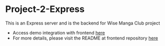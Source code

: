 # Project-2-Express

This is an Express server and is the backend for Wise Manga Club project
- Access demo integration with frontend [here](https://wisemangaclub.netlify.app/)
- For more details, please visit the README at frontend repository [here](https://github.com/HelloRave/Project-2-Express/tree/main)